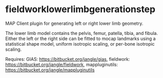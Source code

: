 fieldworklowerlimbgenerationstep
================================
MAP Client plugin for generating left or right lower limb geometry.

The lower limb model contains the pelvis, femur, patella, tibia, and fibula.
Either the left or the right side can be fitted to mocap landmarks using
a statistical shape model, uniform isotropic scaling, or per-bone isotropic 
scaling.

Requires:
GIAS: https://bitbucket.org/jangle/gias,
fieldwork: https://bitbucket.org/jangle/fieldwork,
mappluginutils: https://bitbucket.org/jangle/mappluginutils
